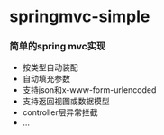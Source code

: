 # springmvc-simple

### 简单的spring mvc实现

* 按类型自动装配
* 自动填充参数
* 支持json和x-www-form-urlencoded
* 支持返回视图或数据模型
* controller层异常拦截
* ...

